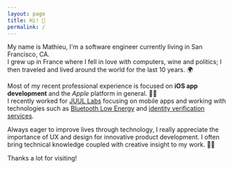 ```yaml
---
layout: page
title: Hi! 👋
permalink: /
---
```


My name is Mathieu, I'm a software engineer currently living in San Francisco, CA.<br/>
I grew up in France where I fell in love with computers, wine and politics; I then traveled and lived around the world for the last 10 years. 🌍

Most of my recent professional experience is focused on **iOS app development** and the *Apple* platform in general. 👨‍💻  
I recently worked for [JUUL Labs](https://www.juul.com/) focusing on mobile apps and working with technologies such as [Bluetooth Low Energy](https://en.wikipedia.org/wiki/Bluetooth_Low_Energy) and [identity verification services](https://en.wikipedia.org/wiki/Identity_verification_service).  

Always eager to improve lives through technology, I really appreciate the importance of UX and design for innovative product development. I often bring technical knowledge coupled with creative insight to my work. 👨‍🎨

Thanks a lot for visiting!


